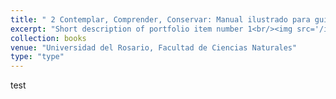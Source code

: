 ```yaml
---
title: " 2 Contemplar, Comprender, Conservar: Manual ilustrado para guías de turismo de naturaleza en Colombia"
excerpt: "Short description of portfolio item number 1<br/><img src='/images/500x300.png'>"
collection: books
venue: "Universidad del Rosario, Facultad de Ciencias Naturales"
type: "type"
---
```

test
